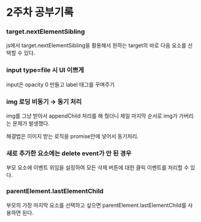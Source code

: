 # 2주차 공부기록

### target.nextElementSibling
js에서 target.nextElementSibling을 활용해서 원하는 target의 바로 다음 요소를 선택할 수 있다. 

### input type=file 시 UI 이쁘게
input은 opacity 0 만들고 label 태그를 꾸며주기

### img 로딩 비동기 → 동기 처리
img를 그냥 받아서 appendChild 처리를 해 줬더니 제일 마지막 순서로 img가 가버리는 문제가 발생했다.

해결법은 이미지 받는 로직을 promise안에 넣어서 동기처리.

### 새로 추가한 요소에는 delete event가 안 된 경우
부모 요소에 이벤트 위임을 설정하여 모든 삭제 버튼에 대한 클릭 이벤트를 처리할 수 있다.

### parentElement.lastElementChild
부모의 가장 마지막 요소를 선택하고 싶으면 parentElement.lastElementChild를 사용하면 된다.